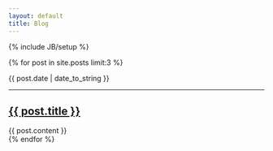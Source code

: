 ```yaml
---
layout: default
title: Blog
---
```


{% include JB/setup %}

{% for post in site.posts limit:3 %}
  <div class="article">
    {{ post.date | date_to_string }}
    <hr>
    <h2><a href="{{ BASE_PATH }}{{ post.url }}">{{ post.title }}</a></h2>
    {{ post.content }}
  </div>
{% endfor %}
